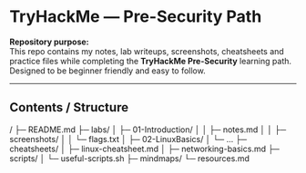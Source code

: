 
# TryHackMe — Pre-Security Path

**Repository purpose:**  
This repo contains my notes, lab writeups, screenshots, cheatsheets and practice files while completing the **TryHackMe Pre-Security** learning path. Designed to be beginner friendly and easy to follow.

---

## Contents / Structure
/
├─ README.md
├─ labs/
│ ├─ 01-Introduction/
│ │ ├─ notes.md
│ │ ├─ screenshots/
│ │ └─ flags.txt
│ ├─ 02-LinuxBasics/
│ └─ ...
├─ cheatsheets/
│ ├─ linux-cheatsheet.md
│ ├─ networking-basics.md
├─ scripts/
│ └─ useful-scripts.sh
├─ mindmaps/
└─ resources.md
